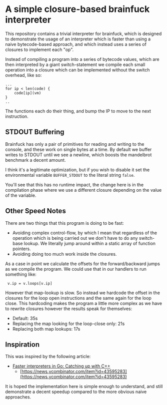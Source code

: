 # A simple closure-based brainfuck interpreter

This repository contains a trivial interpreter for brainfuck, which is designed
to demonstrate the usage of an interpreter which is faster than using a naive
bytecode-based approach, and which instead uses a series of closures to
implement each "op".

Instead of compiling a program into a series of bytecode values, which are then
interpreted by a giant switch-statement we compile each small operation into a
closure which can be implemented without the switch overhead, like so:

    ...
	for ip < len(code) {
        code[ip](vm)
	}
    ..

The functions each do their thing, and bump the IP to move to the next
instruction.



## STDOUT Buffering

Brainfuck has only a pair of primitives for reading and writing to the console,
and these work on single bytes at a time.  By default we buffer writes to
STDOUT until we see a newline, which boosts the mandelbrot benchmark a decent
amount.

I think it's a legitimate optimization, but if you wish to disable it set the
environmental variable `BUFFER_STDOUT` to the literal string `false`.

You'll see that this has no runtime impact, the change here is in the
compilation phase where we use a different closure depending on the value of
the variable.



## Other Speed Notes

There are two things that this program is doing to be fast:

* Avoiding complex control-flow, by which I mean that regardless of the operation which is being carried out we don't have to do any switch-base lookup.  We literally jump around within a static array of function pointers.
* Avoiding doing too much work inside the closures.

As a case in point we calculate the offsets for the forward/backward jumps as we compile the program.  We could use that in our handlers to run something like:

     v.ip = v.loops[v.ip]

However that map-lookup is slow.  So instead we hardcode the offset in the closures for the loop open instructions and the same again for the loop close.  This hardcoding makes the program a little more complex as we have to rewrite closures however the results speak for themselves:

* Default: 35s
* Replacing the map looking for the loop-close only: 21s
* Replacing both map lookups: 17s



## Inspiration

This was inspired by the following article:

* [Faster interpreters in Go: Catching up with C++](https://planetscale.com/blog/faster-interpreters-in-go-catching-up-with-cpp)
  * [https://news.ycombinator.com/item?id=43595283](https://news.ycombinator.com/item?id=43595283)


It is hoped the implementation here is simple enough to understand, and still
demonstrate a decent speedup compared to the more obvious naive approaches.
